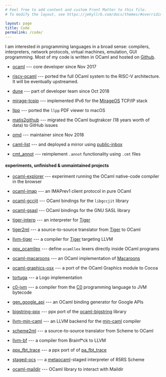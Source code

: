 ```yaml
---
# Feel free to add content and custom Front Matter to this file.
# To modify the layout, see https://jekyllrb.com/docs/themes/#overriding-theme-defaults

layout: page
title: Code
permalink: /code/
---
```


I am interested in programming languages in a broad sense:
compilers, interpreters, network protocols, virtual machines, emulation,
GUI programming. Most of my code is written
in OCaml and hosted on [Github](https://github.com/nojb).

- [ocaml](https://github.com/ocaml/ocaml/pulls?utf8=%E2%9C%93&q=author%3Anojb%20)
  --- core developer since Nov 2017

- [riscv-ocaml](https://github.com/nojb/riscv-ocaml) --- ported the full OCaml
  system to the RISC-V architecture. It will be eventually upstreamed.

- [dune](https://github.com/ocaml/dune/pulls?utf8=%E2%9C%93&q=author%3Anojb%20)
  --- part of developer team since Oct 2018

- [mirage-tcpip](https://github.com/mirage/mirage-tcpip) --- implemented IPv6
  for the [MirageOS] TCP/IP stack

- [llpp](https://github.com/nojb/llpp) --- ported the `llpp` PDF viewer to
  macOS

- [matis2github](https://github.com/nojb/mantis2github) --- migrated the OCaml
  bugtrakcer (18 years worth of data) to GitHub issues

- [omd](https://github.com/ocaml/omd) --- maintainer since Nov 2018

- [caml-list](https://inbox.ocaml.org/caml-list) --- and deployed a mirror
  using [public-inbox]

- [cmt\_annot](https://github.com/LexiFi/cmt_annot) --- reimplement `.annot`
  functionality using `.cmt` files

#### experiments, unfinished & unmaintained projects

- [ocaml-explorer](https://nojb.github.io/ocaml-explorer) --- experiment
  running the OCaml native-code compiler in the browser

- [ocaml-imap](https://github.com/nojb/ocaml-imap) --- an IMAPrev1 client
  protocol in pure OCaml

- [ocaml-gccjit](https://github.com/nojb/ocaml-gccjit) --- OCaml bindings for
  the `libgccjit` library

- [ocaml-gsasl](https://github.com/nojb/ocaml-gsasl) --- OCaml bindings for
  the GNU SASL library

- [tiger-interp](https://github.com/nojb/tiger-interp) --- an interpreter for
  [Tiger]

- [tiger2ml](https://github.com/nojb/tiger2ml) --- a source-to-source translator
  from [Tiger] to OCaml

- [llvm-tiger](https://github.com/nojb/llvm-tiger) --- a compiler for [Tiger]
  targeting LLVM

- [ppx\_ocamllex](https://github.com/nojb/ppx_ocamllex) --- define `ocamllex`
  lexers directly inside OCaml programs

- [ocaml-macaroons](https://github.com/nojb/ocaml-macaroons) --- an OCaml
  implementation of [Macaroons]

- [ocaml-graphics-osx](https://github.com/nojb/ocaml-graphics-osx) --- a port of
  the OCaml Graphics module to Cocoa

- [tortuga](https://github.com/nojb/tortuga) --- a Logo implementation

- [c0-jvm](https://github.com/nojb/c0-jvm) --- a compiler from the [C0]
  programming language to JVM bytecode

- [gen\_google\_api](https://github.com/nojb/gen_google_api) --- an OCaml
  binding generator for Google APIs

- [bigstring-ppx](https://github.com/nojb/bitstring-ppx) --- ppx port of the
  [ocaml-bigstring] library

<!-- <li> -->
<!--   <a href="https://github.com/nojb/ocaml-utp"><kbd>ocaml-utp</kbd></a> &mdash; -->
<!--   OCaml bindings for BitTorrent Inc.'s -->
<!--   <a href="https://github.com/bittorrent/libutp"><kbd>libutp</kbd></a> library -->
<!-- </li> -->

<!-- <li> -->
<!--   <a href="https://github.com/nojb/ocaml-dht"><kbd>ocaml-dht</kbd></a> &mdash; OCaml -->
<!--   bindings for <a href="https://github.com/jech/dht"><kbd>libdht</kbd></a> -->
<!-- </li> -->

<!-- <li> -->
<!--   <a href="https://github.com/nojb/ocaml-bt"><kbd>ocaml-bt</kbd></a> &mdash; -->
<!--   OCaml implementation of the BitTorrent protocol -->
<!-- </li> -->

- [llvm-min-caml](https://github.com/nojb/llvm-min-caml) --- an LLVM backend for
  the [min-caml](http://esumii.github.io/min-caml/index-e.html) compiler

- [scheme2ml](https://github.com/nojb/scheme2ml) --- a source-to-source
  translator from Scheme to OCaml

- [llvm-bf](https://github.com/nojb/llvm-bf) --- a compiler from Brainf*ck to
  LLVM

- [ppx\_fbt\_trace](https://github.com/nojb/ppx_fbt_trace) --- a ppx port of of
  [pa\_fbt\_trace](https://github.com/avsm/ocaml-fbt-trace)

- [staged-ocs](https://github.com/nojb/staged-ocs) --- a [metaocaml]-staged
  interpreter of R5RS Scheme

- [ocaml-maildir](https://github.com/nojb/ocaml-maildir) --- OCaml library to
  interact with Maildir

[ocaml-bigstring]: https://code.google.com/p/bitstring/
[Tiger]: https://www.cs.princeton.edu/~appel/modern/
[Macaroons]: http://research.google.com/pubs/pub41892.html
[C0]: http://c0.typesafety.net
[MirageOS]: https://mirage.io
[public-inbox]: https://public-inbox.org/README
[metaocaml]: http://okmij.org/ftp/ML/MetaOCaml.html
